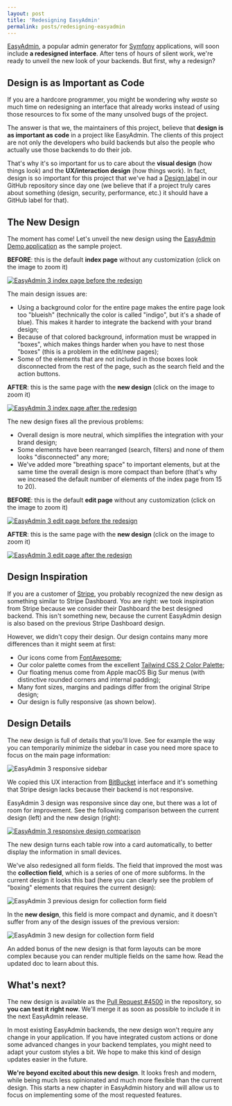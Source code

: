 ```yaml
---
layout: post
title: 'Redesigning EasyAdmin'
permalink: posts/redesigning-easyadmin
---
```


[EasyAdmin][1], a popular admin generator for [Symfony][2] applications, will
soon include **a redesigned interface**. After tens of hours of silent work,
we're ready to unveil the new look of your backends. But first, why a redesign?

Design is as Important as Code
------------------------------

If you are a hardcore programmer, you might be wondering why *waste* so much
time on redesigning an interface that already works instead of using those
resources to fix some of the many unsolved bugs of the project.

The answer is that we, the maintainers of this project, believe that **design is
as important as code** in a project like EasyAdmin. The clients of this project
are not only the developers who build backends but also the people who actually
use those backends to do their job.

That's why it's so important for us to care about the **visual design** (how
things look) and the **UX/interaction design** (how things work). In fact, design
is so important for this project that we've had a [Design label][9] in our GitHub
repository since day one (we believe that if a project truly cares about something
(design, security, performance, etc.) it should have a GitHub label for that).

The New Design
--------------

The moment has come! Let's unveil the new design using the
[EasyAdmin Demo application][3] as the sample project.

**BEFORE**: this is the default **index page** without any customization (click on the image to zoom it)

<a href="{{site.url}}/images/easyadmin-3-index-page-before.png" target="_blank">
    <img src="{{site.url}}/images/easyadmin-3-index-page-before.png" alt="EasyAdmin 3 index page before the redesign" />
</a>

The main design issues are:

* Using a background color for the entire page makes the entire page look
  too "blueish" (technically the color is called "indigo", but it's a shade of blue).
  This makes it harder to integrate the backend with your brand design;
* Because of that colored background, information must be wrapped in "boxes",
  which makes things harder when you have to nest those "boxes" (this is a problem
  in the edit/new pages);
* Some of the elements that are not included in those boxes look disconnected
  from the rest of the page, such as the search field and the action buttons.

**AFTER**: this is the same page with the **new design** (click on the image to zoom it)

<a href="{{site.url}}/images/easyadmin-3-index-page-after.png" target="_blank">
    <img src="{{site.url}}/images/easyadmin-3-index-page-after.png" alt="EasyAdmin 3 index page after the redesign" />
</a>

The new design fixes all the previous problems:

* Overall design is more neutral, which simplifies the integration with your
  brand design;
* Some elements have been rearranged (search, filters) and none of them looks
  "disconnected" any more;
* We've added more "breathing space" to important elements, but at the same time
  the overall design is more compact than before (that's why we increased the
  default number of elements of the index page from 15 to 20).

**BEFORE**: this is the default **edit page** without any customization (click on the image to zoom it)

<a href="{{site.url}}/images/easyadmin-3-edit-page-before.png" target="_blank">
    <img src="{{site.url}}/images/easyadmin-3-edit-page-before.png" alt="EasyAdmin 3 edit page before the redesign" />
</a>

**AFTER**: this is the same page with the **new design** (click on the image to zoom it)

<a href="{{site.url}}/images/easyadmin-3-edit-page-after.png" target="_blank">
    <img src="{{site.url}}/images/easyadmin-3-edit-page-after.png" alt="EasyAdmin 3 edit page after the redesign" />
</a>

Design Inspiration
------------------

If you are a customer of [Stripe][4], you probably recognized the new design as
something similar to Stripe Dashboard. You are right: we took inspiration from
Stripe because we consider their Dashboard the best designed backend. This isn't
something new, because the current EasyAdmin design is also based on the previous
Stripe Dashboard design.

However, we didn't copy their design. Our design contains many more differences
than it might seem at first:

* Our icons come from [FontAwesome][5];
* Our color palette comes from the excellent [Tailwind CSS 2 Color Palette][6];
* Our floating menus come from Apple macOS Big Sur menus (with distinctive
  rounded corners and internal padding);
* Many font sizes, margins and padings differ from the original Stripe design;
* Our design is fully responsive (as shown below).

Design Details
--------------

The new design is full of details that you'll love. See for example the way you
can temporarily minimize the sidebar in case you need more space to focus on the
main page information:

<img src="{{site.url}}/images/easyadmin-3-responsive-sidebar.gif" alt="EasyAdmin 3 responsive sidebar" />

We copied this UX interaction from [BitBucket][7] interface and it's something
that Stripe design lacks because their backend is not responsive.

EasyAdmin 3 design was responsive since day one, but there was a lot of room for
improvement. See the following comparison between the current design (left) and
the new design (right):

<a href="{{site.url}}/images/easyadmin-3-index-page-responsive-comparison.png" target="_blank">
    <img src="{{site.url}}/images/easyadmin-3-index-page-responsive-comparison.png" alt="EasyAdmin 3 responsive design comparison" />
</a>

The new design turns each table row into a card automatically, to better display
the information in small devices.

We've also redesigned all form fields. The field that improved the most was the
**collection field**, which is a series of one of more subforms. In the current
design it looks this bad (here you can clearly see the problem of "boxing"
elements that requires the current design):

<img src="{{site.url}}/images/easyadmin-3-collection-field-before.png" alt="EasyAdmin 3 previous design for collection form field" />

In the **new design**, this field is more compact and dynamic, and it doesn't
suffer from any of the design issues of the previous version:

<img src="{{site.url}}/images/easyadmin-3-collection-field-after.gif" alt="EasyAdmin 3 new design for collection form field" />

An added bonus of the new design is that form layouts can be more complex
because you can render multiple fields on the same how. Read the updated doc
to learn about this.

What's next?
------------

The new design is available as the [Pull Request #4500][8] in the repository,
so **you can test it right now**. We'll merge it as soon as possible to include
it in the next EasyAdmin release.

In most existing EasyAdmin backends, the new design won't require any change in
your application. If you have integrated custom actions or done some advanced
changes in your backend templates, you might need to adapt your custom styles a
bit. We hope to make this kind of design updates easier in the future.

**We're beyond excited about this new design**. It looks fresh and modern, while
being much less opinionated and much more flexible than the current design.
This starts a new chapter in EasyAdmin history and will allow us to focus on
implementing some of the most requested features.

[1]: https://github.com/EasyCorp/EasyAdminBundle
[2]: https://symfony.com
[3]: https://easycorp.github.io/blog/posts/a-new-easyadmin-demo-application
[4]: https://stripe.com/
[5]: https://fontawesome.com/
[6]: https://tailwindcss.com/docs/customizing-colors
[7]: https://bitbucket.org/
[8]: https://github.com/EasyCorp/EasyAdminBundle/pull/4500
[9]: https://github.com/EasyCorp/EasyAdminBundle/issues?q=is%3Aissue+label%3Adesign+
